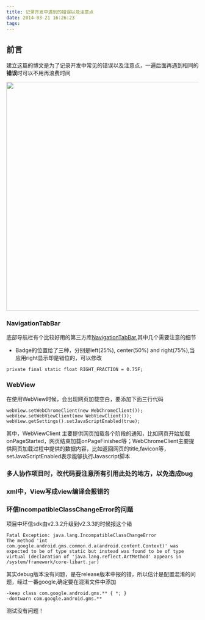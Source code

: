 ```yaml
---
title: 记录开发中遇到的错误以及注意点
date: 2014-03-21 16:26:23
tags:
---
```

## 前言

建立这篇的博文是为了记录开发中常见的错误以及注意点，一遍后面再遇到相同的**错误**时可以不用再浪费时间

<img src="/images/mac.png" width = "800" height = "600" align=center />

<!-- more -->

### NavigationTabBar

底部导航栏有个比较好用的第三方库[NavigationTabBar](https://github.com/Devlight/NavigationTabBar),其中几个需要注意的细节

* Badge的位置给了三种，分别是left(25%), center(50%) and right(75%),当应用right显示却是错位的，可以修改

```
private final static float RIGHT_FRACTION = 0.75F;

```

### WebView

在使用WebView时候，会出现网页加载空白，要添加下面三行代码

```
webView.setWebChromeClient(new WebChromeClient());
webView.setWebViewClient(new WebViewClient());
webView.getSettings().setJavaScriptEnabled(true);
```
其中，WebViewClient 主要提供网页加载各个阶段的通知，比如网页开始加载onPageStarted，网页结束加载onPageFinished等；WebChromeClient主要提供网页加载过程中提供的数据内容，比如返回网页的title,favicon等，setJavaScriptEnabled表示能够执行Javascript脚本

### 多人协作项目时，改代码要注意所有引用此处的地方，以免造成bug

### xml中，View写成view编译会报错的

### 环信IncompatibleClassChangeError的问题

项目中环信sdk由v2.3.2升级到v2.3.3的时候报这个错

```
Fatal Exception: java.lang.IncompatibleClassChangeError
The method 'int com.google.android.gms.common.d.a(android.content.Context)' was expected to be of type static but instead was found to be of type virtual (declaration of 'java.lang.reflect.ArtMethod' appears in /system/framework/core-libart.jar)

```
其实debug版本没有问题，是在release版本中报的错，所以估计是配置混淆的问题，经过一番google,确定要在混淆文件中添加

```
-keep class com.google.android.gms.** { *; }
-dontwarn com.google.android.gms.**

```
测试没有问题！
